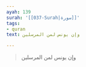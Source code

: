 ```yaml
---
ayah: 139
surah: '[[037-Surah|سورة]]'
tags:
- quran
text: وإن يونس لمن المرسلين

---
```

> وإن يونس لمن المرسلين
